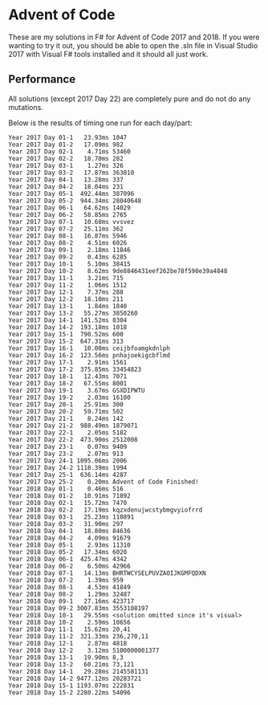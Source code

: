 # Advent of Code

These are my solutions in F# for Advent of Code 2017 and 2018. If you were wanting to try it out, you should be able to open the .sln file in Visual Studio 2017 with Visual F# tools installed and it should all just work.

## Performance

All solutions (except 2017 Day 22) are completely pure and do not do any mutations.

Below is the results of timing one run for each day/part:

    Year 2017 Day 01-1   23.93ms 1047
    Year 2017 Day 01-2   17.09ms 982
    Year 2017 Day 02-1    4.71ms 53460
    Year 2017 Day 02-2   18.70ms 282
    Year 2017 Day 03-1    1.27ms 326
    Year 2017 Day 03-2   17.87ms 363010
    Year 2017 Day 04-1   13.28ms 337
    Year 2017 Day 04-2   18.04ms 231
    Year 2017 Day 05-1  492.44ms 387096
    Year 2017 Day 05-2  944.34ms 28040648
    Year 2017 Day 06-1   64.62ms 14029
    Year 2017 Day 06-2   58.85ms 2765
    Year 2017 Day 07-1   10.68ms vvsvez
    Year 2017 Day 07-2   25.11ms 362
    Year 2017 Day 08-1   16.87ms 5946
    Year 2017 Day 08-2    4.51ms 6026
    Year 2017 Day 09-1    2.18ms 11846
    Year 2017 Day 09-2    0.43ms 6285
    Year 2017 Day 10-1    5.10ms 38415
    Year 2017 Day 10-2    8.62ms 9de8846431eef262be78f590e39a4848
    Year 2017 Day 11-1    3.21ms 715
    Year 2017 Day 11-2    1.06ms 1512
    Year 2017 Day 12-1    7.37ms 288
    Year 2017 Day 12-2   18.10ms 211
    Year 2017 Day 13-1    1.84ms 1840
    Year 2017 Day 13-2   55.27ms 3850260
    Year 2017 Day 14-1  141.52ms 8304
    Year 2017 Day 14-2  193.18ms 1018
    Year 2017 Day 15-1  790.52ms 600
    Year 2017 Day 15-2  647.31ms 313
    Year 2017 Day 16-1   10.00ms ceijbfoamgkdnlph
    Year 2017 Day 16-2  123.56ms pnhajoekigcbflmd
    Year 2017 Day 17-1    2.91ms 1561
    Year 2017 Day 17-2  375.85ms 33454823
    Year 2017 Day 18-1   12.43ms 7071
    Year 2017 Day 18-2   67.55ms 8001
    Year 2017 Day 19-1    3.67ms GSXDIPWTU
    Year 2017 Day 19-2    2.03ms 16100
    Year 2017 Day 20-1   25.91ms 300
    Year 2017 Day 20-2   59.71ms 502
    Year 2017 Day 21-1    8.24ms 142
    Year 2017 Day 21-2  988.49ms 1879071
    Year 2017 Day 22-1    2.05ms 5182
    Year 2017 Day 22-2  473.90ms 2512008
    Year 2017 Day 23-1    0.07ms 9409
    Year 2017 Day 23-2    2.07ms 913
    Year 2017 Day 24-1 1095.06ms 2006
    Year 2017 Day 24-2 1118.39ms 1994
    Year 2017 Day 25-1  636.14ms 4287
    Year 2017 Day 25-2    0.20ms Advent of Code Finished!
    Year 2018 Day 01-1    0.46ms 516
    Year 2018 Day 01-2   10.91ms 71892
    Year 2018 Day 02-1   15.72ms 7470
    Year 2018 Day 02-2   17.19ms kqzxdenujwcstybmgvyiofrrd
    Year 2018 Day 03-1   25.23ms 110891
    Year 2018 Day 03-2   31.90ms 297
    Year 2018 Day 04-1   18.80ms 84636
    Year 2018 Day 04-2    4.09ms 91679
    Year 2018 Day 05-1    2.93ms 11310
    Year 2018 Day 05-2   17.34ms 6020
    Year 2018 Day 06-1  425.47ms 4342
    Year 2018 Day 06-2    6.50ms 42966
    Year 2018 Day 07-1   14.13ms BHRTWCYSELPUVZAOIJKGMFQDXN
    Year 2018 Day 07-2    1.39ms 959
    Year 2018 Day 08-1    4.53ms 41849
    Year 2018 Day 08-2    1.29ms 32487
    Year 2018 Day 09-1   27.16ms 423717
    Year 2018 Day 09-2 3007.83ms 3553108197
    Year 2018 Day 10-1   29.55ms <solution omitted since it's visual>
    Year 2018 Day 10-2    2.59ms 10656
    Year 2018 Day 11-1   15.62ms 20,41
    Year 2018 Day 11-2  321.33ms 236,270,11
    Year 2018 Day 12-1    2.87ms 4818
    Year 2018 Day 12-2    3.12ms 5100000001377
    Year 2018 Day 13-1   19.90ms 8,3
    Year 2018 Day 13-2   60.21ms 73,121
    Year 2018 Day 14-1   29.28ms 2145581131
    Year 2018 Day 14-2 9477.12ms 20283721
    Year 2018 Day 15-1 1193.07ms 222831
    Year 2018 Day 15-2 2280.22ms 54096
